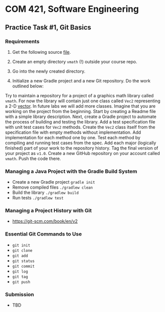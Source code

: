# COM 421, Software Engineering
## Practice Task #1, Git Basics

### Requirements

1. Get the following source [file](https://gist.github.com/toksaitov/51441df88c9de21585c28a6e1f0ce8a8).

2. Create an empty directory `vmath` (!) outside your course repo.

3. Go into the newly created directory.

4. Initialize a new Gradle project and a new Git repository. Do the work
 outlined below:

Try to maintain a repository for a project of a graphics math library called `vmath`. For now the library will contain just one class called `Vec2` representing a 2-D [vector](https://docs.google.com/presentation/d/1Z3FYkQ29-txCH9qU3KcUc4RoZugBOK-0dZIX1i3TEno/edit?usp=sharing). In future labs we will add more classes. Imagine that you are working on the project from the beginning. Start by creating a Readme file with a simple library description. Next, create a Gradle project to automate the process of building and testing the library. Add a test specification file with unit test cases for `Vec2` methods. Create the `Vec2` class itself from the specification file with empty methods without implementation. Add implementation for each method one by one. Test each method by compiling and running test cases from the spec. Add each major (logically finished) part of your work to the repository history. Tag the final version of your project as `v1.0`. Create a new GitHub repository on your account called `vmath`. Push the code there.

### Managing a Java Project with the Gradle Build System

* Create a new Gradle project `gradle init`
* Remove compiled files `./gradlew clean`
* Build the library `./gradlew build`
* Run tests `./gradlew test`

### Managing a Project History with Git

* <https://git-scm.com/book/en/v2>

### Essential Git Commands to Use

* `git init`
* `git clone`
* `git add`
* `git status`
* `git commit`
* `git log`
* `git tag`
* `git push`

### Submission

* TBD

